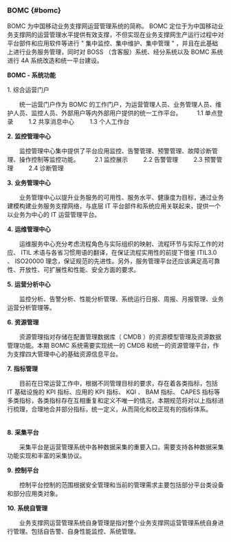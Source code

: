 ### BOMC {#bomc}

BOMC 为中国移动业务支撑网运营管理系统的简称。 BOMC 定位于为中国移动业务支撑网的运营管理水平提供有效支撑，不但实现在业务支撑网生产运行过程中对平台部件和应用软件等进行 &quot; 集中监控、集中维护、集中管理 &quot; ，并且在此基础上进行业务服务管理，同时对 BOSS （含客服）系统、经分系统以及 BOMC 系统进行 4A 系统改造和统一平台建设。

**BOMC - 系统功能**

1\. 综合运营门户

　　统一运营门户作为 BOMC 的工作门户，为运营管理人员、业务管理人员、维护人员、监控人员、外部用户等内外部用户提供的统一工作平台。 　　 1.1 单点登录 　　 1.2 共享消息中心 　　 1.3 个人工作台 　　

**2.** **监控管理中心**

　　监控管理中心集中提供了平台应用监控、告警管理、预警管理、故障诊断管理、操作控制等监控功能。 　　 2.1 监控展示 　　 2.2 告警管理 　　 2.3 预警管理 　　 2.4 诊断管理

**3.** **业务管理中心**

　　业务管理中心以提升业务服务的可用性、服务水平、健康度为目标，通过业务建模构建业务服务支撑网络，与底层 IT 平台部件和系统应用关联起来，提供一个以业务为中心的 IT 运营管理平台。 　　

**4.** **运维管理中心**

　　运维服务中心充分考虑流程角色与实际组织的映射、流程环节与实际工作的对应、 ITIL 术语与各省习惯用语的翻译，在保证流程实用性的前提下借鉴 ITIL3.0 、 ISO20000 理念，保证规范的先进性。另外，服务管理平台还应该满足高可靠性、开放性、可扩展性和性能、安全方面的要求。 　　

**5.** **运营分析中心**

　　监控分析、告警分析、性能分析管理、系统运行日报、周报、月报管理、业务运营分析管理等。 　　

**6.** **资源管理**

　　资源管理指对存储在配置管理数据库（ CMDB ）的资源模型管理及资源数据管理功能。本期 BOMC 系统需要实现统一的 CMDB 和统一的资源管理平台，作为支撑四大管理中心的基础资源信息平台。 　　

**7.** **指标管理**

　　目前在日常运营工作中，根据不同管理目标的要求，存在着各类指标，包括 IT 基础设施的 KPI 指标、应用的 KPI 指标、 KQI 、 BAM 指标、 CAPES 指标等多类指标，各类指标存在互相重复和定义不唯一的情况，本期规范将对以上指标进行梳理，合理地合并部分指标，统一定义，从而简化和校正现有的指标体系。 　　

**8.** **采集平台**

　　采集平台是运营管理系统中各种数据采集的重要入口。需要支持各种数据采集功能实现和丰富的采集协议。 　　

**9.** **控制平台**

　　控制平台控制的范围根据安全管理和当前的管理需求主要包括部分平台类设备和部分应用类对象。 　　

**10.** **系统自管理**

　　业务支撑网运营管理系统自身管理是指对整个业务支撑网运营管理系统自身进行管理。包括自告警、自身性能监控、系统管理。
